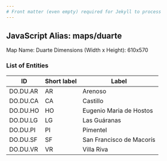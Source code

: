 ```yaml
---
# Front matter (even empty) required for Jekyll to process
---
```


## JavaScript Alias: maps/duarte

Map Name: Duarte
Dimensions (Width x Height): 610x570





### List of Entities

ID | Short label | Label
---|---|---|
DO.DU.AR|AR|Arenoso
DO.DU.CA|CA|Castillo
DO.DU.HO|HO|Eugenio Maria de Hostos
DO.DU.LG|LG|Las Guáranas
DO.DU.PI|PI|Pimentel
DO.DU.SF|SF|San Francisco de Macorís
DO.DU.VR|VR|Villa Riva